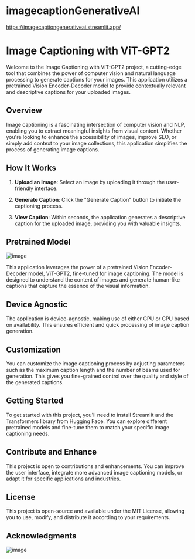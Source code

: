 # imagecaptionGenerativeAI
https://imagecaptiongenerativeai.streamlit.app/
# Image Captioning with ViT-GPT2

Welcome to the Image Captioning with ViT-GPT2 project, a cutting-edge tool that combines the power of computer vision and natural language processing to generate captions for your images. This application utilizes a pretrained Vision Encoder-Decoder model to provide contextually relevant and descriptive captions for your uploaded images.

## Overview

Image captioning is a fascinating intersection of computer vision and NLP, enabling you to extract meaningful insights from visual content. Whether you're looking to enhance the accessibility of images, improve SEO, or simply add context to your image collections, this application simplifies the process of generating image captions.

## How It Works

1. **Upload an Image**: Select an image by uploading it through the user-friendly interface.

2. **Generate Caption**: Click the "Generate Caption" button to initiate the captioning process.

3. **View Caption**: Within seconds, the application generates a descriptive caption for the uploaded image, providing you with valuable insights.

## Pretrained Model
![image](https://github.com/shivamkapoor172002/Image-Captioning-with-ViT-GPT2/assets/92868323/c50e9c50-135a-4a02-bda2-dd80c38ba82b)



This application leverages the power of a pretrained Vision Encoder-Decoder model, ViT-GPT2, fine-tuned for image captioning. The model is designed to understand the content of images and generate human-like captions that capture the essence of the visual information.

## Device Agnostic

The application is device-agnostic, making use of either GPU or CPU based on availability. This ensures efficient and quick processing of image caption generation.

## Customization

You can customize the image captioning process by adjusting parameters such as the maximum caption length and the number of beams used for generation. This gives you fine-grained control over the quality and style of the generated captions.

## Getting Started

To get started with this project, you'll need to install Streamlit and the Transformers library from Hugging Face. You can explore different pretrained models and fine-tune them to match your specific image captioning needs.

## Contribute and Enhance

This project is open to contributions and enhancements. You can improve the user interface, integrate more advanced image captioning models, or adapt it for specific applications and industries.

## License

This project is open-source and available under the MIT License, allowing you to use, modify, and distribute it according to your requirements.

## Acknowledgments


![image](https://github.com/shivamkapoor172002/imagecaptionGenerativeAI/assets/92868323/0227403b-f81d-47f8-81f1-d184940c6ee7)

